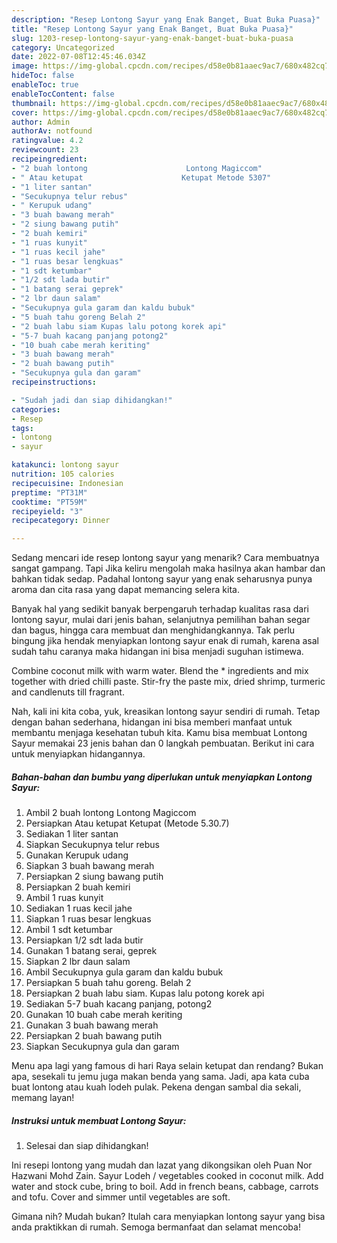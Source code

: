 ```yaml
---
description: "Resep Lontong Sayur yang Enak Banget, Buat Buka Puasa}"
title: "Resep Lontong Sayur yang Enak Banget, Buat Buka Puasa}"
slug: 1203-resep-lontong-sayur-yang-enak-banget-buat-buka-puasa
category: Uncategorized
date: 2022-07-08T12:45:46.034Z
image: https://img-global.cpcdn.com/recipes/d58e0b81aaec9ac7/680x482cq70/lontong-sayur-foto-resep-utama.jpg
hideToc: false
enableToc: true
enableTocContent: false
thumbnail: https://img-global.cpcdn.com/recipes/d58e0b81aaec9ac7/680x482cq70/lontong-sayur-foto-resep-utama.jpg
cover: https://img-global.cpcdn.com/recipes/d58e0b81aaec9ac7/680x482cq70/lontong-sayur-foto-resep-utama.jpg
author: Admin
authorAv: notfound
ratingvalue: 4.2
reviewcount: 23
recipeingredient:
- "2 buah lontong                      Lontong Magiccom"
- " Atau ketupat                      Ketupat Metode 5307"
- "1 liter santan"
- "Secukupnya telur rebus"
- " Kerupuk udang"
- "3 buah bawang merah"
- "2 siung bawang putih"
- "2 buah kemiri"
- "1 ruas kunyit"
- "1 ruas kecil jahe"
- "1 ruas besar lengkuas"
- "1 sdt ketumbar"
- "1/2 sdt lada butir"
- "1 batang serai geprek"
- "2 lbr daun salam"
- "Secukupnya gula garam dan kaldu bubuk"
- "5 buah tahu goreng Belah 2"
- "2 buah labu siam Kupas lalu potong korek api"
- "5-7 buah kacang panjang potong2"
- "10 buah cabe merah keriting"
- "3 buah bawang merah"
- "2 buah bawang putih"
- "Secukupnya gula dan garam"
recipeinstructions:

- "Sudah jadi dan siap dihidangkan!"
categories:
- Resep
tags:
- lontong
- sayur

katakunci: lontong sayur 
nutrition: 105 calories
recipecuisine: Indonesian
preptime: "PT31M"
cooktime: "PT59M"
recipeyield: "3"
recipecategory: Dinner

---
```



Sedang mencari ide resep lontong sayur yang menarik? Cara membuatnya sangat gampang. Tapi Jika keliru mengolah maka hasilnya akan hambar dan bahkan tidak sedap. Padahal lontong sayur yang enak seharusnya punya aroma dan cita rasa yang dapat memancing selera kita.


Banyak hal yang sedikit banyak berpengaruh terhadap kualitas rasa dari lontong sayur, mulai dari jenis bahan, selanjutnya pemilihan bahan segar dan bagus, hingga cara membuat dan menghidangkannya. Tak perlu bingung jika hendak menyiapkan lontong sayur enak di rumah, karena asal sudah tahu caranya maka hidangan ini bisa menjadi suguhan istimewa.

Combine coconut milk with warm water. Blend the * ingredients and mix together with dried chilli paste. Stir-fry the paste mix, dried shrimp, turmeric and candlenuts till fragrant.


Nah, kali ini kita coba, yuk, kreasikan lontong sayur sendiri di rumah. Tetap dengan bahan sederhana, hidangan ini bisa memberi manfaat untuk membantu menjaga kesehatan tubuh kita. Kamu bisa membuat Lontong Sayur memakai 23 jenis bahan dan 0 langkah pembuatan. Berikut ini cara untuk menyiapkan hidangannya.

<!--inarticleads1-->

##### Bahan-bahan dan bumbu yang diperlukan untuk menyiapkan Lontong Sayur:

1. Ambil 2 buah lontong                      Lontong Magiccom
1. Persiapkan  Atau ketupat                      Ketupat (Metode 5.30.7)
1. Sediakan 1 liter santan
1. Siapkan Secukupnya telur rebus
1. Gunakan  Kerupuk udang
1. Siapkan 3 buah bawang merah
1. Persiapkan 2 siung bawang putih
1. Persiapkan 2 buah kemiri
1. Ambil 1 ruas kunyit
1. Sediakan 1 ruas kecil jahe
1. Siapkan 1 ruas besar lengkuas
1. Ambil 1 sdt ketumbar
1. Persiapkan 1/2 sdt lada butir
1. Gunakan 1 batang serai, geprek
1. Siapkan 2 lbr daun salam
1. Ambil Secukupnya gula garam dan kaldu bubuk
1. Persiapkan 5 buah tahu goreng. Belah 2
1. Persiapkan 2 buah labu siam. Kupas lalu potong korek api
1. Sediakan 5-7 buah kacang panjang, potong2
1. Gunakan 10 buah cabe merah keriting
1. Gunakan 3 buah bawang merah
1. Persiapkan 2 buah bawang putih
1. Siapkan Secukupnya gula dan garam


Menu apa lagi yang famous di hari Raya selain ketupat dan rendang? Bukan apa, sesekali tu jemu juga makan benda yang sama. Jadi, apa kata cuba buat lontong atau kuah lodeh pulak. Pekena dengan sambal dia sekali, memang layan! 

<!--inarticleads2-->

##### Instruksi untuk membuat Lontong Sayur:


1. Selesai dan siap dihidangkan!

Ini resepi lontong yang mudah dan lazat yang dikongsikan oleh Puan Nor Hazwani Mohd Zain. Sayur Lodeh / vegetables cooked in coconut milk. Add water and stock cube, bring to boil. Add in french beans, cabbage, carrots and tofu. Cover and simmer until vegetables are soft. 

Gimana nih? Mudah bukan? Itulah cara menyiapkan lontong sayur yang bisa anda praktikkan di rumah. Semoga bermanfaat dan selamat mencoba!

